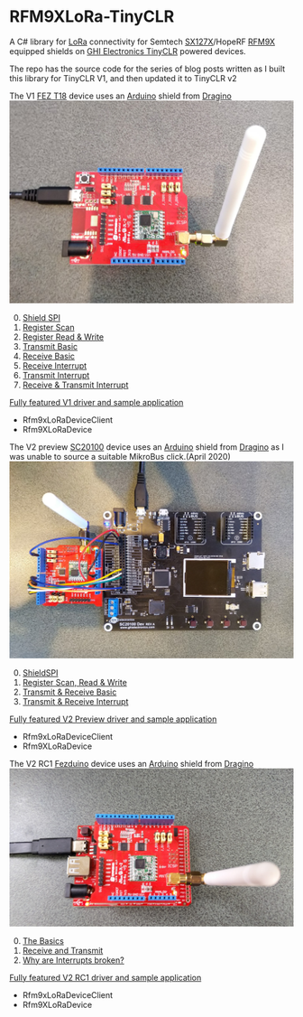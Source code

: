 # RFM9XLoRa-TinyCLR
A C# library for [LoRa](https://lora-alliance.org/) connectivity for Semtech [SX127X](https://www.semtech.com/products/wireless-rf/lora-transceivers/SX1276)/HopeRF [RFM9X](http://www.hoperf.com/rf_transceiver/lora/RFM95W.html) equipped shields on [GHI Electronics TinyCLR](https://www.ghielectronics.com/tinyclr/features) powered devices.

The repo has the source code for the series of blog posts written as I built this library for TinyCLR V1, and then updated it to TinyCLR v2

The V1 [FEZ T18](https://docs.ghielectronics.com/hardware/duino/fez-t18.html) device uses an [Arduino](https://www.arduino.cc/) shield from [Dragino](http://www.dragino.com/products/lora/item/102-lora-shield.html)
![LoRa Shield on FEZT18-N](DeviceV2.jpg)

00. [Shield SPI](https://blog.devmobile.co.nz/2020/03/11/tinyclr-os-lora-library-part1/)
01. [Register Scan](https://blog.devmobile.co.nz/2020/03/13/tinyclr-os-lora-library-part2/)
02. [Register Read & Write](https://blog.devmobile.co.nz/2020/03/14/tinyclr-os-lora-library-part3/)
03. [Transmit Basic](https://blog.devmobile.co.nz/2020/03/14/tinyclr-os-lora-library-part4/)
04. [Receive Basic](https://blog.devmobile.co.nz/2020/03/15/tinyclr-os-lora-library-part5/)
05. [Receive Interrupt](https://blog.devmobile.co.nz/2020/03/15/tinyclr-os-lora-library-part6/)
06. [Transmit Interrupt](https://blog.devmobile.co.nz/2020/03/15/tinyclr-os-lora-library-part7/)
07. [Receive & Transmit Interrupt](https://blog.devmobile.co.nz/2020/03/16/tinyclr-os-lora-library-part8/)

[Fully featured V1 driver and sample application](https://blog.devmobile.co.nz/2020/03/16/rfm9x-tinyclr-on-github/) 
* Rfm9xLoRaDeviceClient
* Rfm9XLoRaDevice

The V2 preview [SC20100](https://www.ghielectronics.com/sitcore/dev/) device uses an [Arduino](https://www.arduino.cc/) shield from [Dragino](http://www.dragino.com/products/lora/item/102-lora-shield.html) as I was unable to source a suitable MikroBus click.(April 2020)
![LoRa Shield on SC20100](SC20100DraginoTinyCLRV2.jpg)

00. [ShieldSPI](https://blog.devmobile.co.nz/2020/04/26/tinyclr-os-v2-lora-library-part1/)
01. [Register Scan, Read & Write](https://blog.devmobile.co.nz/2020/04/28/tinyclr-os-v2-lora-library-part2/)
02. [Transmit & Receive Basic](https://blog.devmobile.co.nz/2020/04/29/tinyclr-os-v2-lora-library-part3/)
03. [Transmit & Receive Interrupt](https://blog.devmobile.co.nz/2020/04/30/tinyclr-os-v2-lora-library-part4/)

[Fully featured V2 Preview driver and sample application](https://blog.devmobile.co.nz/2020/03/16/rfm9x-tinyclr-on-github/) 
* Rfm9xLoRaDeviceClient 
* Rfm9XLoRaDevice

The V2 RC1 [Fezduino](https://www.ghielectronics.com/sitcore/sbc/) device uses an [Arduino](https://www.arduino.cc/) shield from [Dragino](http://www.dragino.com/products/lora/item/102-lora-shield.html)
![LoRaShield on FezDuino](TinyCLRV2Fezduino.jpg)

00. [The Basics](https://blog.devmobile.co.nz/2020/07/08/tinyclr-os-v2-rc1-lora-library-part1/)
01. [Receive and Transmit](https://blog.devmobile.co.nz/2020/07/08/tinyclr-os-v2-rc1-lora-library-part2/)
02. [Why are Interrupts broken?](https://blog.devmobile.co.nz/2020/07/09/tinyclr-os-v2-rc1-lora-library-part3/)

[Fully featured V2 RC1 driver and sample application](T.B.A) 
* Rfm9xLoRaDeviceClient 
* Rfm9XLoRaDevice
